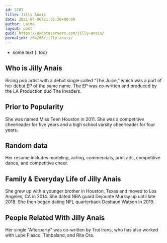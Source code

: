 ```yaml
---
id: 5707
title: Jilly Anais
date: 2021-04-06T21:36:20+00:00
author: Laima
layout: post
guid: https://ukdataservers.com/jilly-anais/
permalink: /04/06/jilly-anais/
---
```


* some text
{: toc}


## Who is Jilly Anais
                  
                  
                  
Rising pop artist with a debut single called &#8220;The Juice,&#8221; which was a part of her debut EP of the same name. The EP was co-written and produced by the LA Production duo The Invaders.
                  
              
            
              
            
                
                
                
## Prior to Popularity
                  
                  
                  
She was named Miss Teen Houston in 2011. She was a competitive cheerleader for five years and a high school varsity cheerleader for four years.
                  
              
            
              
            
                
                
                
## Random data
                  
                  
                  
Her resume includes modeling, acting, commercials, print ads, competitive dance, and competitive cheer.
                  
              
            
              
            
                
                
                
## Family & Everyday Life of Jilly Anais
                  
                  
                  
She grew up with a younger brother in Houston, Texas and moved to Los Angeles, CA in 2014. She dated NBA guard Dejounte Murray up until late 2018. She then began dating NFL quarterback Deshaun Watson in 2019. 
                  
              
            
              
            
                
                
                
## People Related With Jilly Anais
                  
                  
                  
Her single &#8220;Afterparty&#8221; was co-written by Troi Irons, who has also worked with Lupe Fiasco, Timbaland, and Rita Ora.
                  
              
            
              
            
                
              
            
              
              
            
            
              
            
          
          
          